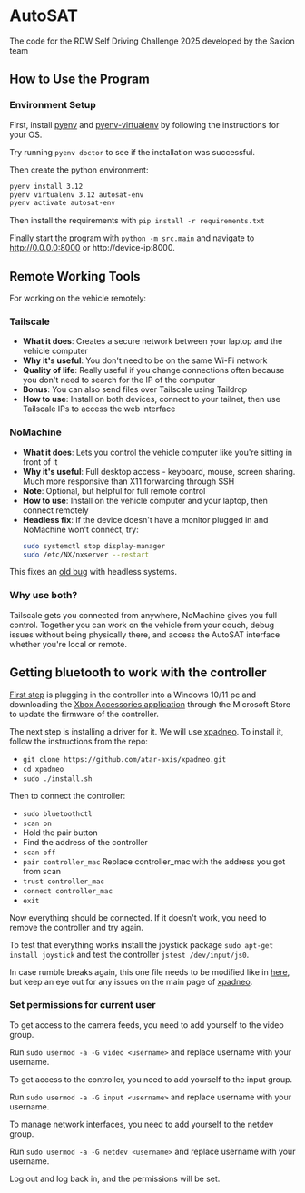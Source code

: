 # AutoSAT
The code for the RDW Self Driving Challenge 2025 developed by the Saxion team

## How to Use the Program

### Environment Setup

First, install [pyenv](https://github.com/pyenv/pyenv) and [pyenv-virtualenv](https://github.com/pyenv/pyenv-virtualenv) by following the instructions for your OS.

Try running ``pyenv doctor`` to see if the installation was successful.

Then create the python environment:

```bash
pyenv install 3.12
pyenv virtualenv 3.12 autosat-env
pyenv activate autosat-env
```

Then install the requirements with ``pip install -r requirements.txt``

Finally start the program with ``python -m src.main`` and navigate to http://0.0.0.0:8000 or http://device-ip:8000.

## Remote Working Tools

For working on the vehicle remotely:

### Tailscale
- **What it does**: Creates a secure network between your laptop and the vehicle computer
- **Why it's useful**: You don't need to be on the same Wi-Fi network
- **Quality of life**: Really useful if you change connections often because you don't need to search for the IP of the computer
- **Bonus**: You can also send files over Tailscale using Taildrop
- **How to use**: Install on both devices, connect to your tailnet, then use Tailscale IPs to access the web interface

### NoMachine
- **What it does**: Lets you control the vehicle computer like you're sitting in front of it
- **Why it's useful**: Full desktop access - keyboard, mouse, screen sharing. Much more responsive than X11 forwarding through SSH
- **Note**: Optional, but helpful for full remote control
- **How to use**: Install on the vehicle computer and your laptop, then connect remotely
- **Headless fix**: If the device doesn't have a monitor plugged in and NoMachine won't connect, try:
  ```bash
  sudo systemctl stop display-manager
  sudo /etc/NX/nxserver --restart
  ```
This fixes an [old bug](https://forum.nomachine.com/topic/connection-fails-on-headless-client#post-21783) with headless systems.

### Why use both?
Tailscale gets you connected from anywhere, NoMachine gives you full control. Together you can work on the vehicle from your couch, debug issues without being physically there, and access the AutoSAT interface whether you're local or remote.

## Getting bluetooth to work with the controller

[First step](https://wiki.archlinux.org/title/Gamepad#Xbox_Wireless_Controller_/_Xbox_One_Wireless_Controller) is plugging in the controller into a Windows 10/11 pc and downloading the [Xbox Accessories application](https://apps.microsoft.com/store/detail/xbox-accessories/9NBLGGH30XJ3?hl=en-us&gl=us) through the Microsoft Store to update the firmware of the controller.

The next step is installing a driver for it. We will use [xpadneo](https://github.com/atar-axis/xpadneo/). To install it, follow the instructions from the repo:
* `git clone https://github.com/atar-axis/xpadneo.git`
* `cd xpadneo`
* `sudo ./install.sh`

Then to connect the controller:
* `sudo bluetoothctl`
* `scan on`
* Hold the pair button
* Find the address of the controller
* `scan off`
* `pair controller_mac` Replace controller_mac with the address you got from scan
* `trust controller_mac`
* `connect controller_mac`
* `exit`

Now everything should be connected. If it doesn't work, you need to remove the controller and try again.

To test that everything works install the joystick package `sudo apt-get install joystick` and test the controller `jstest /dev/input/js0`.

In case rumble breaks again, this one file needs to be modified like in [here](https://github.com/atar-axis/xpadneo/commit/4a3a623b5facca8184e9070317fea03adc3a9e8f), but keep an eye out for any issues on the main page of [xpadneo](https://github.com/atar-axis/xpadneo/).

### Set permissions for current user

To get access to the camera feeds, you need to add yourself to the video group.

Run ``sudo usermod -a -G video <username>`` and replace username with your username.

To get access to the controller, you need to add yourself to the input group.

Run ``sudo usermod -a -G input <username>`` and replace username with your username.

To manage network interfaces, you need to add yourself to the netdev group.

Run ``sudo usermod -a -G netdev <username>`` and replace username with your username.

Log out and log back in, and the permissions will be set.